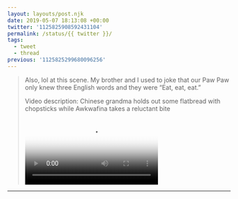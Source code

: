 ```yaml
---
layout: layouts/post.njk
date: 2019-05-07 18:13:08 +00:00
twitter: '1125825908592431104'
permalink: /status/{{ twitter }}/
tags: 
  - tweet
  - thread
previous: '1125825299680096256'
---
```


> Also, lol at this scene. My brother and I used to joke that our Paw Paw only knew three English words and they were “Eat, eat, eat.” 
> 
> <p class="sr-only">Video description: Chinese grandma holds out some flatbread with chopsticks while Awkwafina takes a reluctant bite</p>
> 
> <video controls loop preload="metadata" poster="/img/D5-8cgNUwAAtVtR.jpg"><source src="/img/1125825908592431104-D5-8cgNUwAAtVtR.mp4">Your browser does not support the video tag.</video>

---
